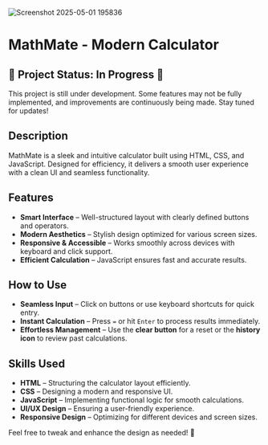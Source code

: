 ![Screenshot 2025-05-01 195836](https://github.com/user-attachments/assets/5cd8d128-cfd3-4f1d-94e5-28def04129bc)


# MathMate - Modern Calculator

## 🚧 Project Status: In Progress 🚧
This project is still under development. Some features may not be fully implemented, and improvements are continuously being made. Stay tuned for updates!

## Description
MathMate is a sleek and intuitive calculator built using HTML, CSS, and JavaScript. Designed for efficiency, it delivers a smooth user experience with a clean UI and seamless functionality.

## Features
- **Smart Interface** – Well-structured layout with clearly defined buttons and operators.
- **Modern Aesthetics** – Stylish design optimized for various screen sizes.
- **Responsive & Accessible** – Works smoothly across devices with keyboard and click support.
- **Efficient Calculation** – JavaScript ensures fast and accurate results.

## How to Use
- **Seamless Input** – Click on buttons or use keyboard shortcuts for quick entry.
- **Instant Calculation** – Press `=` or hit `Enter` to process results immediately.
- **Effortless Management** – Use the **clear button** for a reset or the **history icon** to review past calculations.

## Skills Used
- **HTML** – Structuring the calculator layout efficiently.
- **CSS** – Designing a modern and responsive UI.
- **JavaScript** – Implementing functional logic for smooth calculations.
- **UI/UX Design** – Ensuring a user-friendly experience.
- **Responsive Design** – Optimizing for different devices and screen sizes.

Feel free to tweak and enhance the design as needed! 🚀


